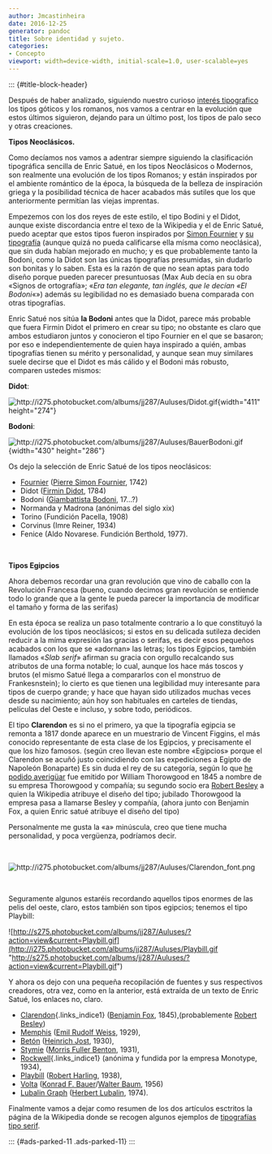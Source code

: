 ```yaml
---
author: Jmcastinheira
date: 2016-12-25
generator: pandoc
title: Sobre identidad y sujeto.
categories:
- Concepto
viewport: width=device-width, initial-scale=1.0, user-scalable=yes
---
```


::: {#title-block-header}

Después de haber analizado, siguiendo nuestro curioso [interés
tipografico](http://entelequia.bligoo.com/content/view/526478/El-arte-invisible-de-los-tipos.html)
los tipos góticos y los romanos, nos vamos a centrar en la evolución que
estos últimos siguieron, dejando para un último post, los tipos de palo
seco y otras creaciones.

**Tipos Neoclásicos.**

Como decíamos nos vamos a adentrar siempre siguiendo la clasificación
tipográfica sencilla de Enric Satué, en los tipos Neoclásicos o
Modernos, son realmente una evolución de los tipos Romanos; y están
inspirados por el ambiente romántico de la época, la búsqueda de la
belleza de inspiración griega y la posibilidad técnica de hacer acabados
más sutiles que los que anteriormente permitían las viejas imprentas.

Empezemos con los dos reyes de este estilo, el tipo Bodini y el Didot,
aunque existe discordancia entre el texo de la Wikipedia y el de Enric
Satué, puedo aceptar que estos tipos fueron inspirados por [Simon
Fournier](http://es.wikipedia.org/wiki/Pierre-Simon_Fournier) y [su
tipografía](http://es.letrag.com/tipografia.php?id=58) (aunque quizá no
pueda calificarse ella mísma como neoclásica), que sin duda habían
mejorado en mucho; y es que probablemente tanto la Bodoni, como la Didot
son las únicas tipografías presumidas, sin dudarlo son bonitas y lo
saben. Esta es la razón de que no sean aptas para todo diseño porque
pueden parecer presuntuosas (Max Aub decía en su obra «Signos de
ortografía»; «*Era tan elegante, tan inglés, que le decían «El
Bodoni*«») además su legibilidad no es demasiado buena comparada con
otras tipografías.

Enric Satué nos sitúa **la Bodoni** antes que la Didot, parece más
probable que fuera Firmin Didot el primero en crear su tipo; no obstante
es claro que ambos estudiaron juntos y conocieron el tipo Fournier en el
que se basaron; por eso e independientemente de quien haya inspirado a
quién, ambas tipografías tienen su mérito y personalidad, y aunque sean
muy similares suele decirse que el Didot es más cálido y el Bodoni más
robusto, comparen ustedes mismos:

**Didot**:

![](http://i275.photobucket.com/albums/jj287/Auluses/Didot.gif?v=1252447831838 "http://i275.photobucket.com/albums/jj287/Auluses/Didot.gif"){width="411"
height="274"}

**Bodoni**:

![](http://i275.photobucket.com/albums/jj287/Auluses/BauerBodoni.gif?v=1252448091969 "http://i275.photobucket.com/albums/jj287/Auluses/BauerBodoni.gif"){width="430"
height="286"}

Os dejo la selección de Enric Satué de los tipos neoclásicos:

-   [Fournier](http://es.letrag.com/tipografia.php?id=58) ([Pierre Simon
    Fournier](http://es.wikipedia.org/wiki/Pierre-Simon_Fournier), 1742)
-   Didot ([Firmin
    Didot](http://www.unostiposduros.com/2001/04/22/grandes-maestros-de-la-tipografia-firmin-didot/),
    1784)
-   Bodoni ([Giambattista
    Bodoni](http://www.unostiposduros.com/2002/12/02/grandes-maestros-de-la-tipografia-giambattista-bodoni/),
    17...?)
-   Normanda y Madrona (anónimas del siglo xix)
-   Torino (Fundición Pacella, 1908)
-   Corvinus (Imre Reiner, 1934)
-   Fenice (Aldo Novarese. Fundición Berthold, 1977).

 

**Tipos Egipcios**

Ahora debemos recordar una gran revolución que vino de caballo con la
Revolución Francesa (bueno, cuando decimos gran revolución se entiende
todo lo grande que a la gente le pueda parecer la importancia de
modificar el tamaño y forma de las serifas)

En esta época se realiza un paso totalmente contrario a lo que
constituyó la evolución de los tipos neoclásicos; si estos en su
delicada sutileza deciden reducir a la míma expresión las gracias o
serifas, es decir esos pequeños acabados con los que se «adornan» las
letras; los tipos Egipcios, también llamados «*Slab serif*» afirman su
gracia con orgullo recalcando sus atributos de una forma notable; lo
cual, aunque los hace más toscos y brutos (el mismo Satué llega a
compararlos con el monstruo de Frankesnstein); lo cierto es que tienen
una legibilidad muy interesante para tipos de cuerpo grande; y hace que
hayan sido utilizados muchas veces desde su nacimiento; aún hoy son
habituales en carteles de tiendas, películas del Oeste e incluso, y
sobre todo, periódicos.

El tipo **Clarendon** es si no el primero, ya que la tipografía egipcia
se remonta a 1817 donde aparece en un muestrario de Vincent Figgins, el
más conocido representante de esta clase de los Egipcios, y precisamente
el que los hizo famosos. (según creo llevan este nombre «Egipcios»
porque el Clarendon se acuñó justo coincidiendo con las expediciones a
Egipto de Napoleón Bonaparte) Es sin duda el rey de su categoría, según
lo que [he podido averigüar](http://typophile.com/node/40635) fue
emitido por William Thorowgood en 1845 a nombre de su empresa Thorowgood
y compañía; su segundo socio era [Robert
Besley](http://en.wikipedia.org/wiki/Robert_Besley) a quien la Wikipedia
atribuye el diseño del tipo; jubilado Thorowgood la empresa pasa a
llamarse Besley y compañía, (ahora junto con Benjamin Fox, a quien Enric
satué atribuye el diseño del tipo)

Personalmente me gusta la «a» minúscula, creo que tiene mucha
personalidad, y poca vergüenza, podríamos decir.

 

![](http://i275.photobucket.com/albums/jj287/Auluses/Clarendon_font.png?v=1262547824142 "http://i275.photobucket.com/albums/jj287/Auluses/Clarendon_font.png")

 

Seguramente algunos estaréis recordando aquellos tipos enormes de las
pelis del oeste, claro, estos también son tipos egipcios; tenemos el
tipo Playbill:

![http://s275.photobucket.com/albums/jj287/Auluses/?action=view&current=Playbill.gif](http://i275.photobucket.com/albums/jj287/Auluses/Playbill.gif "http://s275.photobucket.com/albums/jj287/Auluses/?action=view&current=Playbill.gif")

Y ahora os dejo con una pequeña recopilación de fuentes y sus
respectivos creadores, otra vez, como en la anterior, está extraída de
un texto de Enric Satué, los enlaces no, claro.

-   [Clarendon](http://www.delyrarte.com.ar/sitio/tipoegip.html){.links_indice1}
    ([Benjamin Fox](http://new.myfonts.com/person/Benjamin_Fox/),
    1845),(probablemente [Robert
    Besley](http://en.wikipedia.org/wiki/Robert_Besley))
-   [Memphis](http://es.letrag.com/tipografia.php?id=74) ([Emil Rudolf
    Weiss](http://books.google.es/books?id=z9R7Dvda5lkC&lpg=PA294&ots=xKgMCmplDK&dq=Emil%20Rudolf%20Weis&pg=PA294#v=onepage&q=&f=false),
    1929),
-   [Betón](http://new.myfonts.com/fonts/linotype/beton/) ([Heinrich
    Jost](http://www.linotype.com/722/heinrichjost.html), 1930),
-   [Stymie](http://new.myfonts.com/fonts/linotype/stymie/) ([Morris
    Fuller Benton](http://es.wikipedia.org/wiki/Morris_Fuller_Benton),
    1931),
-   [Rockwell](http://www.delyrarte.com.ar/sitio/tiporockwell.html){.links_indice1}
    (anónima y fundida por la empresa Monotype, 1934),
-   [Playbill](http://www.identifont.com/show?1NP) ([Robert
    Harling](http://www.identifont.com/show?37O), 1938),
-   [Volta](http://www.linotype.com/es/90390/volta-familia.html)
    ([Konrad F.
    Bauer](http://www.linotype.com/665/konradfbauer.html)/[Walter
    Baum](http://www.linotype.com/es/658/walterbaum.html), 1956)
-   [Lubalin
    Graph](http://www.linotype.com/es/191574/itclubalingraphcompletefamily-valuepack.html?viewmode=product&id=191574&name=itclubalingraphcompletefamily&usage=&type=comp&lang=es)
    ([Herbert Lubalin](http://en.wikipedia.org/wiki/Herb_Lubalin),
    1974).

Finalmente vamos a dejar como resumen de los dos artículos esctritos la
página de la Wikipedia donde se recogen algunos ejemplos de [tipografías
tipo serif](http://en.wikipedia.org/wiki/Samples_of_serif_typefaces).

::: {#ads-parked-11 .ads-parked-11}
:::
